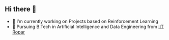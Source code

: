 ## Hi there 👋

<!--
**saaranshgarg1/saaranshgarg1** is a ✨ _special_ ✨ repository because its `README.md` (this file) appears on your GitHub profile.

Here are some ideas to get you started:

- 🔭 I’m currently working on ...
- 🌱 I’m currently learning ...
- 👯 I’m looking to collaborate on ...
- 🤔 I’m looking for help with ...
- 💬 Ask me about ...
- 📫 How to reach me: ...
- 😄 Pronouns: ...
- ⚡ Fun fact: ...
-->
- 🔭 I’m currently working on Projects based on Reinforcement Learning
- 🌱 Pursuing B.Tech in Artificial Intelligence and Data Engineering from [IIT Ropar](iitrpr.ac.in)

